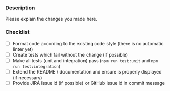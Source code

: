 ### Description
Please explain the changes you made here.

### Checklist
- [ ] Format code according to the existing code style (there is no automatic linter yet)
- [ ] Create tests which fail without the change (if possible)
- [ ] Make all tests (unit and integration) pass (`npm run test:unit` and `npm run test:integration`)
- [ ] Extend the README / documentation and ensure is properly displayed (if necessary)
- [ ] Provide JIRA issue id (if possible) or GitHub issue id in commit message
